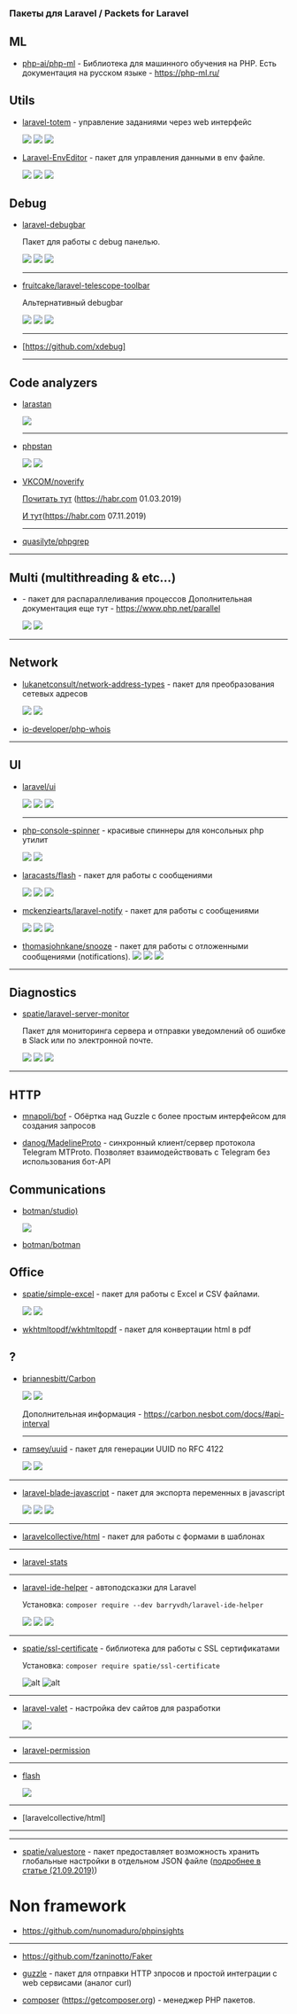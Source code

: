 ### Пакеты для Laravel / Packets for Laravel


## ML
* [php-ai/php-ml](https://github.com/php-ai/php-ml) - Библиотека для машинного обучения на PHP.
    Есть документация на русском языке - https://php-ml.ru/


## Utils

- [laravel-totem](https://github.com/codestudiohq/laravel-totem) - управление заданиями через web интерфейс
![]()
    
    ![](https://img.shields.io/github/stars/codestudiohq/laravel-totem)
    ![](https://img.shields.io/github/license/codestudiohq/laravel-totem)
    ![](https://img.shields.io/badge/Laravel-Ready-Red)

* [Laravel-EnvEditor](https://github.com/GeoSot/Laravel-EnvEditor) - пакет для управления данными в env файле.

    ![](https://img.shields.io/github/stars/GeoSot/Laravel-EnvEditor)
    ![](https://img.shields.io/github/license/GeoSot/Laravel-EnvEditor)
    ![](https://img.shields.io/badge/Laravel-Ready-Red)

## Debug

- [laravel-debugbar](https://github.com/barryvdh/laravel-debugbar)

    Пакет для работы с debug панелью.

    ![](https://img.shields.io/github/stars/barryvdh/laravel-debugbar)
    ![](https://img.shields.io/github/license/barryvdh/laravel-debugbar)
    ![](https://img.shields.io/badge/Laravel-Ready-Red)
    
    ***

- [fruitcake/laravel-telescope-toolbar](https://github.com/fruitcake/laravel-telescope-toolbar)

    Альтернативный debugbar

    ![](https://img.shields.io/github/stars/fruitcake/laravel-telescope-toolbar)
    ![](https://img.shields.io/github/license/fruitcake/laravel-telescope-toolbar)
    ![](https://img.shields.io/badge/Laravel-Ready-Red)


    ***
- [https://github.com/xdebug]

    ---

## Code analyzers
- [larastan](https://github.com/nunomaduro/larastan)

    ![](https://img.shields.io/badge/Laravel-Ready-Red)
    
    ---

- [phpstan](https://github.com/phpstan/phpstan)

    ![](https://img.shields.io/github/stars/phpstan/phpstan)
    ![](https://img.shields.io/github/license/phpstan/phpstan)

- [VKCOM/noverify](https://github.com/VKCOM/noverify)

    [Почитать тут](https://habr.com/ru/company/vk/blog/442284/) (https://habr.com 01.03.2019)

    [И тут](https://habr.com/ru/company/vk/blog/473718/)(https://habr.com 07.11.2019)

    ---
    
- [quasilyte/phpgrep](https://github.com/quasilyte/phpgrep)


---
## Multi (multithreading & etc...)

* [](https://github.com/krakjoe/parallel) - пакет для распараллеливания процессов
Дополнительная документация еще тут - https://www.php.net/parallel

    ![](https://img.shields.io/github/stars/krakjoe/parallel)
    ![](https://img.shields.io/github/license/krakjoe/parallel)

---

## Network

* [lukanetconsult/network-address-types](https://github.com/lukanetconsult/network-address-types) - пакет для преобразования сетевых адресов

    ![](https://img.shields.io/github/stars/lukanetconsult/network-address-types)
    ![](https://img.shields.io/github/license/lukanetconsult/network-address-types)

* [io-developer/php-whois](https://github.com/io-developer/php-whois)

---

## UI

* [laravel/ui](https://github.com/laravel/ui)

    ![](https://img.shields.io/github/stars/laravel/ui)
    ![](https://img.shields.io/github/license/laravel/ui)
    ![](https://img.shields.io/badge/Laravel-Ready-Red)
    
    ---
    
* [php-console-spinner](https://github.com/alecrabbit/php-console-spinner) - красивые спиннеры для консольных php утилит
    
    ![](https://img.shields.io/github/stars/alecrabbit/php-console-spinner)
    ![](https://img.shields.io/github/license/alecrabbit/php-console-spinner)

* [laracasts/flash](https://github.com/laracasts/flash) - пакет для работы с сообщениями

    ![](https://img.shields.io/github/stars/laracasts/flash)
    ![](https://img.shields.io/github/license/laracasts/flash)
    ![](https://img.shields.io/badge/Laravel-Ready-Red)

* [mckenziearts/laravel-notify](https://github.com/mckenziearts/laravel-notify) - пакет для работы с сообщениями

    ![](https://img.shields.io/github/stars/mckenziearts/laravel-notify)
    ![](https://img.shields.io/github/license/mckenziearts/laravel-notify)
    ![](https://img.shields.io/badge/Laravel-Ready-Red)

* [thomasjohnkane/snooze](https://github.com/thomasjohnkane/snooze) - пакет для работы с отложенными сообщениями (notifications).
    ![](https://img.shields.io/github/stars/thomasjohnkane/snooze)
    ![](https://img.shields.io/github/license/thomasjohnkane/snooze)
    ![](https://img.shields.io/badge/Laravel-Ready-Red)

---

## Diagnostics

- [spatie/laravel-server-monitor](https://github.com/spatie/laravel-server-monitor)

    Пакет для мониторинга сервера и отправки уведомлений об ошибке в Slack или по электронной почте.

    ![](https://img.shields.io/github/stars/spatie/laravel-server-monitor)
    ![](https://img.shields.io/github/license/spatie/laravel-server-monitor)
    ![](https://img.shields.io/badge/Laravel-Ready-Red)


---

## HTTP

- [mnapoli/bof](https://github.com/mnapoli/bof) - Обёртка над Guzzle с более простым интерфейсом для создания запросов

- [danog/MadelineProto](https://github.com/danog/MadelineProto) - синхронный клиент/сервер протокола Telegram MTProto. Позволяет взаимодействовать с Telegram без использования бот-API


## Communications

* [botman/studio)](https://github.com/botman/studio)

    ![](https://img.shields.io/badge/Laravel-Ready-Red)

* [botman/botman](https://github.com/botman/botman)

## Office

* [spatie/simple-excel](https://github.com/spatie/simple-excel) - пакет для работы с Excel и CSV файлами.

    ![](https://img.shields.io/github/stars/spatie/simple-excel)
    ![](https://img.shields.io/github/license/spatie/simple-excel)

* [wkhtmltopdf/wkhtmltopdf](https://github.com/wkhtmltopdf/wkhtmltopdf) - пакет для конвертации html в pdf


## ?

* [briannesbitt/Carbon](https://github.com/briannesbitt/Carbon)

    ![](https://img.shields.io/github/stars/briannesbitt/Carbon)
    ![](https://img.shields.io/github/license/briannesbitt/Carbon)

    Дополнительная информация - https://carbon.nesbot.com/docs/#api-interval

    ---

* [ramsey/uuid](https://github.com/ramsey/uuid) - пакет для генерации UUID по RFC 4122

    ![](https://img.shields.io/github/stars/ramsey/uuid)
    ![](https://img.shields.io/github/license/ramsey/uuid)

---
* [laravel-blade-javascript](https://github.com/spatie/laravel-blade-javascript) - пакет для экспорта переменных в javascript

    ![](https://img.shields.io/github/stars/spatie/laravel-blade-javascript)
    ![](https://img.shields.io/github/license/spatie/laravel-blade-javascript)
    ![](https://img.shields.io/badge/Laravel-Ready-Red)
---    
* [laravelcollective/html](https://laravelcollective.com/docs/6.0/html) - пакет для работы с формами в шаблонах
---
* [laravel-stats](https://github.com/stefanzweifel/laravel-stats)
---
- [laravel-ide-helper](https://github.com/barryvdh/laravel-ide-helper) - автоподсказки для Laravel

    Установка: ```composer require --dev barryvdh/laravel-ide-helper```

    ![](https://img.shields.io/github/stars/barryvdh/laravel-ide-helper)
    ![](https://img.shields.io/github/license/barryvdh/laravel-ide-helper)
    ![](https://img.shields.io/badge/Laravel-Ready-Red)
---

 - [spatie/ssl-certificate](https://github.com/spatie/ssl-certificate) - библиотека для работы с SSL сертификатами

    Установка: ```composer require spatie/ssl-certificate```

    ![alt](https://img.shields.io/github/stars/spatie/ssl-certificate)
    ![alt](https://img.shields.io/github/license/spatie/ssl-certificate)
---
* [laravel-valet](https://github.com/laravel/valet) - настройка dev сайтов для разработки

    ![](https://img.shields.io/badge/Laravel-Ready-Red)
---
* [laravel-permission](https://github.com/spatie/laravel-permission)
---
* [flash](https://github.com/laracasts/flash)

    ![](https://img.shields.io/badge/Laravel-Ready-Red)
---
* [laravelcollective/html]
---

---
* [spatie/valuestore](https://github.com/spatie/valuestore) - пакет предоставляет возможность хранить глобальные настройки в отдельном JSON файле ([подробнее в статье (21.09.2019)](https://laravel.demiart.ru/global-application-settings/))



# Non framework
 - https://github.com/nunomaduro/phpinsights
 ---
 - https://github.com/fzaninotto/Faker
 - [guzzle](https://github.com/guzzle/guzzle) - пакет для отправки HTTP зпросов и простой интеграции с web сервисами (аналог curl)
 
 - [composer](https://github.com/composer/composer) (https://getcomposer.org) - менеджер PHP пакетов.

